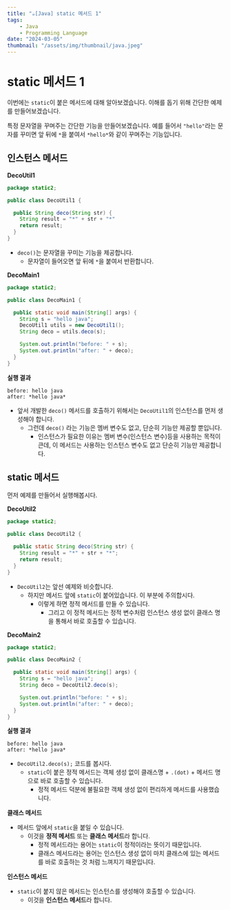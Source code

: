 ```yaml
---
title: "☕️[Java] static 메서드 1"
tags:
    - Java
    - Programming Language
date: "2024-03-05"
thumbnail: "/assets/img/thumbnail/java.jpeg"
---
```


# static 메서드 1
이번에는 `static`이 붙은 메서드에 대해 알아보겠습니다.
이해를 돕기 위해 간단한 예제를 만들어보겠습니다.

특정 문자열을 꾸며주는 간단한 기능을 만들어보겠습니다.
예를 들어서 `"hello"`라는 문자를 꾸미면 앞 뒤에 `*`을 붙여서 `*hello*`와 같이 꾸며주는 기능입니다.

## 인스턴스 메서드

**DecoUtil1**
```java
package static2;

public class DecoUtil1 {

  public String deco(String str) {
    String result = "*" + str + "*"
    return result;
  }
}
```
* `deco()`는 문자열을 꾸미는 기능을 제공합니다.
    * 문자열이 들어오면 앞 뒤에 `*`을 붙여서 반환합니다.

**DecoMain1**
```java
package static2;

public class DecoMain1 {

  public static void main(String[] args) {
    String s = "hello java";
    DecoUtil1 utils = new DecoUtil1();
    String deco = utils.deco(s);

    System.out.println("before: " + s);
    System.out.println("after: " + deco);
  }
}
```

**실행 결과**
```
before: hello java
after: *hello java*
```

* 앞서 개발한 `deco()` 메서드를 호출하기 위해서는 `DecoUtil1`의 인스턴스를 먼저 생성해야 합니다.
    * 그런데 `deco()` 라는 기능은 멤버 변수도 없고, 단순히 기능만 제공할 뿐입니다.
        * 인스턴스가 필요한 이유는 멤버 변수(인스턴스 변수)등을 사용하는 목적이 큰데, 이 메서드는 사용하는 인스턴스 변수도 없고 단순히 기능만 제공합니다.

## static 메서드
먼저 예제를 만들어서 실행해봅시다.

**DecoUtil2**
```java
package static2;

public class DecoUtil2 {

  public static String deco(String str) {
    String result = "*" + str + "*";
    return result;
  }
}
```

* `DecoUtil2`는 앞선 예제와 비슷합니다.
    * 하지만 메서드 앞에 `static`이 붙어있습니다. 이 부분에 주의합시다.
        * 이렇게 하면 정적 메서드를 만들 수 있습니다.
            * 그리고 이 정적 메서드는 정적 변수처럼 인스턴스 생성 없이 클래스 명을 통해서 바로 호출할 수 있습니다.

**DecoMain2**
```java
package static2;

public class DecoMain2 {

  public static void main(String[] args) {
    String s = "hello java";
    String deco = DecoUtil2.deco(s);

    System.out.println("before: " + s);
    System.out.println("after: " + deco);
  }
}
```

**실행 결과**
```
before: hello java
after: *hello java*
```

* `DecoUtil2.deco(s);` 코드를 봅시다.
    * `static`이 붙은 정적 메서드는 객체 생성 없이 클래스명 + `.(dot)` + 메서드 명으로 바로 호출할 수 있습니다.
        * 정적 메서드 덕분에 불필요한 객체 생성 없이 편리하게 메서드를 사용했습니다.

**클래스 메서드**
* 메서드 앞에서 `static`을 붙일 수 있습니다.
    * 이것을 **정적 메서드** 또는 **클래스 메서드**라 합니다.
        * 정적 메서드라는 용어는 `static`이 정적이라는 뜻이기 때문입니다.
        * 클래스 메서드라는 용어는 인스턴스 생성 없이 마치 클래스에 있는 메서드를 바로 호출하는 것 처럼 느껴지기 때문입니다.

**인스턴스 메서드**
* `static`이 붙지 않은 메서드는 인스턴스를 생성해야 호출할 수 있습니다.
    * 이것을 **인스턴스 메서드**라 합니다.
